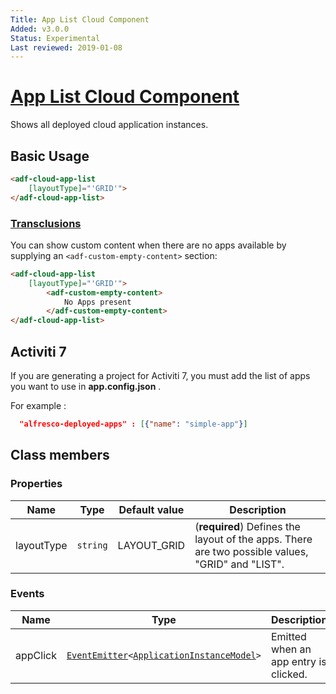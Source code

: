 ```yaml
---
Title: App List Cloud Component
Added: v3.0.0
Status: Experimental
Last reviewed: 2019-01-08
---
```


# [App List Cloud Component](../../../lib/process-services-cloud/src/lib/app/components/app-list-cloud.component.ts "Defined in app-list-cloud.component.ts")

Shows all deployed cloud application instances.

## Basic Usage

```html
<adf-cloud-app-list 
    [layoutType]="'GRID'">
</adf-cloud-app-list>
```

### [Transclusions](../../user-guide/transclusion.md)

You can show custom content when there are no apps available by supplying an
`<adf-custom-empty-content>` section:

```html
<adf-cloud-app-list
    [layoutType]="'GRID'">
        <adf-custom-empty-content>
            No Apps present
        </adf-custom-empty-content>
</adf-cloud-app-list>
```

## Activiti 7

If you are generating a project for Activiti 7, you must add the list of apps you want to use in **app.config.json** .

For example :

```json
  "alfresco-deployed-apps" : [{"name": "simple-app"}]
```

## Class members

### Properties

| Name | Type | Default value | Description |
| ---- | ---- | ------------- | ----------- |
| layoutType | `string` | LAYOUT_GRID | (**required**) Defines the layout of the apps. There are two possible values, "GRID" and "LIST". |

### Events

| Name | Type | Description |
| ---- | ---- | ----------- |
| appClick | [`EventEmitter`](https://angular.io/api/core/EventEmitter)`<`[`ApplicationInstanceModel`](../../../lib/process-services-cloud/src/lib/app/models/application-instance.model.ts)`>` | Emitted when an app entry is clicked. |
